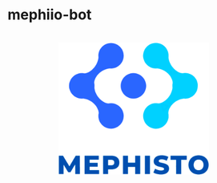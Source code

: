 # mephiio-bot
<h1 align="center">
<a href="https://t.me/MephiSchedule_bot">
	<img
		width="300"
		alt="mephiio-bot"
		src="https://github.com/munnificent/mephiio-bot/blob/main/Mephisti-logo.png?raw=true">
		</a>
</h1>